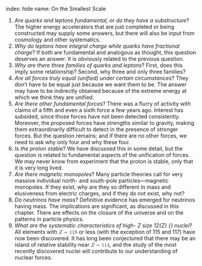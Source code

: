 index: hide
name: On the Smallest Scale

  1.  *Are quarks and leptons fundamental, or do they have a substructure*? The higher energy accelerators that are just completed or being constructed may supply some answers, but there will also be input from cosmology and other systematics.
  2.  *Why do leptons have integral charge while quarks have fractional charge*? If both are fundamental and analogous as thought, this question deserves an answer. It is obviously related to the previous question.
  3.  *Why are there three families of quarks and leptons*? First, does this imply some relationship? Second, why three and only three families?
  4.  *Are all forces truly equal (unified) under certain circumstances*? They don’t have to be equal just because we want them to be. The answer may have to be indirectly obtained because of the extreme energy at which we think they are unified.
  5.  *Are there other fundamental forces*? There was a flurry of activity with claims of a fifth and even a sixth force a few years ago. Interest has subsided, since those forces have not been detected consistently. Moreover, the proposed forces have strengths similar to gravity, making them extraordinarily difficult to detect in the presence of stronger forces. But the question remains; and if there are no other forces, we need to ask why only four and why these four.
  6.  *Is the proton stable*? We have discussed this in some detail, but the question is related to fundamental aspects of the unification of forces. We may never know from experiment that the proton is stable, only that it is very long lived.
  7.  *Are there magnetic monopoles*? Many particle theories call for very massive individual north- and south-pole particles—magnetic monopoles. If they exist, why are they so different in mass and elusiveness from electric charges, and if they do not exist, why not?
  8.  *Do neutrinos have mass*? Definitive evidence has emerged for neutrinos having mass. The implications are significant, as discussed in this chapter. There are effects on the closure of the universe and on the patterns in particle physics.
  9.  *What are the systematic characteristics of high- Z size 12&#123;Z&#125; &#123;&#125; nuclei*? All elements with <math xmlns:q="http://cnx.rice.edu/qml/1.0" xmlns:m="http://www.w3.org/1998/Math/MathML" xmlns:md="http://cnx.rice.edu/mdml" xmlns="http://cnx.rice.edu/cnxml"><semantics><mrow><mrow><mrow><mi>Z</mi><mo stretchy="false">=</mo><mtext>118</mtext></mrow></mrow><mrow/></mrow><annotation encoding="StarMath 5.0"> size 12&#123;Z=&quot;118&quot;&#125; &#123;&#125;</annotation></semantics></math> or less (with the exception of 115 and 117) have now been discovered. It has long been conjectured that there may be an island of relative stability near <math xmlns:q="http://cnx.rice.edu/qml/1.0" xmlns:m="http://www.w3.org/1998/Math/MathML" xmlns:md="http://cnx.rice.edu/mdml" xmlns="http://cnx.rice.edu/cnxml"><semantics><mrow><mrow><mrow><mi>Z</mi><mo stretchy="false">=</mo><mtext>114</mtext></mrow></mrow><mrow/></mrow><annotation encoding="StarMath 5.0"> size 12&#123;Z=&quot;114&quot;&#125; &#123;&#125;</annotation></semantics></math>, and the study of the most recently discovered nuclei will contribute to our understanding of nuclear forces.
